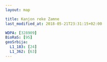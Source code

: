 ```yaml
---
layout: map

title: Kanjon reke Zamne
last_modified_at: 2018-05-21T23:31:15+02:00

WDPA: [328909]
BioRaS: [95]
geoSrbija:
  L1_183: [24]
  L1_362: [63]
---
```


